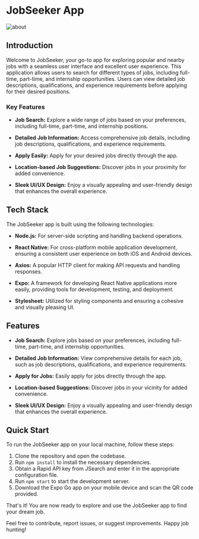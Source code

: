 # JobSeeker App

![about](https://github.com/MohdJunaid007/JobSeeker/assets/75855844/67e12da8-70b5-479d-9d35-0b117858a884)

## Introduction

Welcome to JobSeeker, your go-to app for exploring popular and nearby jobs with a seamless user interface and excellent user experience. This application allows users to search for different types of jobs, including full-time, part-time, and internship opportunities. Users can view detailed job descriptions, qualifications, and experience requirements before applying for their desired positions.

### Key Features

- **Job Search:** Explore a wide range of jobs based on your preferences, including full-time, part-time, and internship positions.

- **Detailed Job Information:** Access comprehensive job details, including job descriptions, qualifications, and experience requirements.

- **Apply Easily:** Apply for your desired jobs directly through the app.

- **Location-based Job Suggestions:** Discover jobs in your proximity for added convenience.

- **Sleek UI/UX Design:** Enjoy a visually appealing and user-friendly design that enhances the overall experience.

## Tech Stack

The JobSeeker app is built using the following technologies:

- **Node.js:** For server-side scripting and handling backend operations.
  
- **React Native:** For cross-platform mobile application development, ensuring a consistent user experience on both iOS and Android devices.

- **Axios:** A popular HTTP client for making API requests and handling responses.

- **Expo:** A framework for developing React Native applications more easily, providing tools for development, testing, and deployment.

- **Stylesheet:** Utilized for styling components and ensuring a cohesive and visually pleasing UI.

## Features

- **Job Search:** Explore jobs based on your preferences, including full-time, part-time, and internship opportunities.

- **Detailed Job Information:** View comprehensive details for each job, such as job descriptions, qualifications, and experience requirements.

- **Apply for Jobs:** Easily apply for jobs directly through the app.

- **Location-based Suggestions:** Discover jobs in your vicinity for added convenience.

- **Sleek UI/UX Design:** Enjoy a visually appealing and user-friendly design that enhances the overall experience.

## Quick Start

To run the JobSeeker app on your local machine, follow these steps:

1. Clone the repository and open the codebase.
2. Run `npm install` to install the necessary dependencies.
3. Obtain a Rapid API key from JSearch and enter it in the appropriate configuration file.
4. Run `npm start` to start the development server.
5. Download the Expo Go app on your mobile device and scan the QR code provided.

That's it! You are now ready to explore and use the JobSeeker app to find your dream job.

Feel free to contribute, report issues, or suggest improvements. Happy job hunting!
